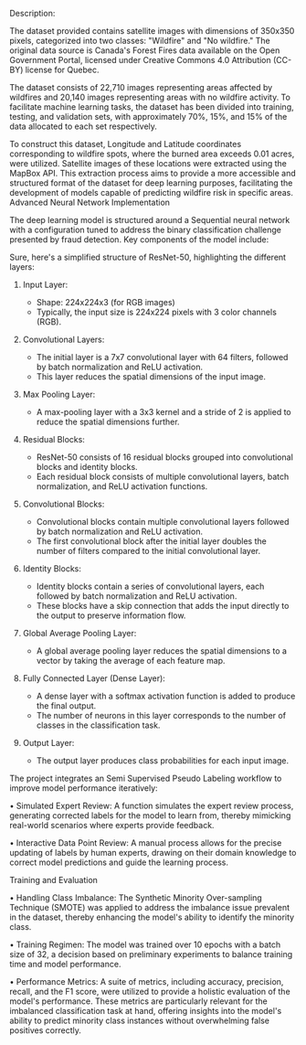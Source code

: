 Description:

The dataset provided contains satellite images with dimensions of 350x350 pixels, categorized into two classes: "Wildfire" and "No wildfire." The original data source is Canada's Forest Fires data available on the Open Government Portal, licensed under Creative Commons 4.0 Attribution (CC-BY) license for Quebec.

The dataset consists of 22,710 images representing areas affected by wildfires and 20,140 images representing areas with no wildfire activity. To facilitate machine learning tasks, the dataset has been divided into training, testing, and validation sets, with approximately 70%, 15%, and 15% of the data allocated to each set respectively.

To construct this dataset, Longitude and Latitude coordinates corresponding to wildfire spots, where the burned area exceeds 0.01 acres, were utilized. Satellite images of these locations were extracted using the MapBox API. This extraction process aims to provide a more accessible and structured format of the dataset for deep learning purposes, facilitating the development of models capable of predicting wildfire risk in specific areas.
Advanced Neural Network Implementation

The deep learning model is structured around a Sequential neural network with a configuration tuned to address the binary classification challenge presented by fraud detection.
Key components of the model include:

Sure, here's a simplified structure of ResNet-50, highlighting the different layers:
1. Input Layer: 
   - Shape: 224x224x3 (for RGB images)
   - Typically, the input size is 224x224 pixels with 3 color channels (RGB).

2. Convolutional Layers:
   - The initial layer is a 7x7 convolutional layer with 64 filters, followed by batch normalization and ReLU activation.
   - This layer reduces the spatial dimensions of the input image.

3. Max Pooling Layer:
   - A max-pooling layer with a 3x3 kernel and a stride of 2 is applied to reduce the spatial dimensions further.

4. Residual Blocks:
   - ResNet-50 consists of 16 residual blocks grouped into convolutional blocks and identity blocks.
   - Each residual block consists of multiple convolutional layers, batch normalization, and ReLU activation functions.

5. Convolutional Blocks:
   - Convolutional blocks contain multiple convolutional layers followed by batch normalization and ReLU activation.
   - The first convolutional block after the initial layer doubles the number of filters compared to the initial convolutional layer.

6. Identity Blocks:
   - Identity blocks contain a series of convolutional layers, each followed by batch normalization and ReLU activation.
   - These blocks have a skip connection that adds the input directly to the output to preserve information flow.

7. Global Average Pooling Layer:
   - A global average pooling layer reduces the spatial dimensions to a vector by taking the average of each feature map.

8. Fully Connected Layer (Dense Layer):
   - A dense layer with a softmax activation function is added to produce the final output.
   - The number of neurons in this layer corresponds to the number of classes in the classification task.

9. Output Layer:
   - The output layer produces class probabilities for each input image.



The project integrates an Semi Supervised Pseudo Labeling  workflow to improve model performance  iteratively:

• Simulated Expert Review: A function simulates the expert review process, generating corrected labels for the model to learn from, thereby mimicking real-world scenarios where experts provide feedback.

• Interactive Data Point Review: A manual process allows for the precise updating of labels by human experts, drawing on their domain knowledge to correct model predictions and guide the learning process.

Training and Evaluation

• Handling Class Imbalance: The Synthetic Minority Over-sampling Technique (SMOTE) was applied to address the imbalance issue prevalent in the dataset, thereby enhancing the model's ability to identify the minority class.

• Training Regimen: The model was trained over 10 epochs with a batch size of 32, a decision based on preliminary experiments to balance training time and model performance.

• Performance Metrics: A suite of metrics, including accuracy, precision, recall, and the F1 score, were utilized to provide a holistic evaluation of the model's performance. These metrics are particularly relevant for the imbalanced classification task at hand, offering insights into the model's ability to predict minority class instances without overwhelming false positives correctly.
